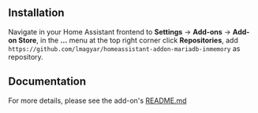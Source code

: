 
## Installation

Navigate in your Home Assistant frontend to **Settings** -> **Add-ons** ->
**Add-on Store**, in the **...** menu at the top right corner click
**Repositories**, add
`https://github.com/lmagyar/homeassistant-addon-mariadb-inmemory` as
repository.

## Documentation

For more details, please see the add-on's [README.md](mariadb)
